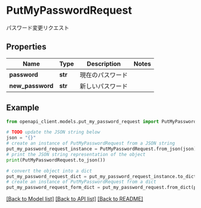 # PutMyPasswordRequest

パスワード変更リクエスト

## Properties

Name | Type | Description | Notes
------------ | ------------- | ------------- | -------------
**password** | **str** | 現在のパスワード | 
**new_password** | **str** | 新しいパスワード | 

## Example

```python
from openapi_client.models.put_my_password_request import PutMyPasswordRequest

# TODO update the JSON string below
json = "{}"
# create an instance of PutMyPasswordRequest from a JSON string
put_my_password_request_instance = PutMyPasswordRequest.from_json(json)
# print the JSON string representation of the object
print(PutMyPasswordRequest.to_json())

# convert the object into a dict
put_my_password_request_dict = put_my_password_request_instance.to_dict()
# create an instance of PutMyPasswordRequest from a dict
put_my_password_request_form_dict = put_my_password_request.from_dict(put_my_password_request_dict)
```
[[Back to Model list]](../README.md#documentation-for-models) [[Back to API list]](../README.md#documentation-for-api-endpoints) [[Back to README]](../README.md)


